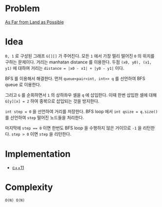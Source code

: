 # Problem

[As Far from Land as Possible](https://leetcode.com/problems/as-far-from-land-as-possible/)

# Idea

`0, 1` 로 구성된 그래프 `G[][]` 가 주어진다. 모든 `1` 에서 가장 멀리
떨어진 `0` 의 위치를 구하는 문제이다. 거리는 manhatan distance 를
이용한다.  두점 `(x0, y0), (x1, y1)` 에 대하여 거리는 `distance =
|x0 - x1| + |y0 - y1|` 이다.

BFS 를 이용해서 해결한다. 먼저 `queue<pair<int, int>> q` 
를 선언하여 BFS queue 로 이용한다.

그리고 `G` 를 순회하면서 `1` 의 상하좌우 셀을 `q` 에 삽입한다.  이때
한번 삽입한 셀에 대해 `G[y][x] = 2` 하여 중복으로 삽입되는 것을
방지한다.

`int step = 0` 을 선언하여 거리를 저장한다. BFS loop 에서 `int qsize =
q.size()` 를 선언하여 `step` 떨어진 노드들을 처리한다.

마지막에 `step == 0` 이면 한번도 BFS loop 을 수행하지 않은 거이므로
`-1` 을 리턴한다. `step > 0` 이면 `step` 을 리턴한다.

# Implementation

* [c++11](a.cpp)

# Complexity

```
O(N) O(N)
```
